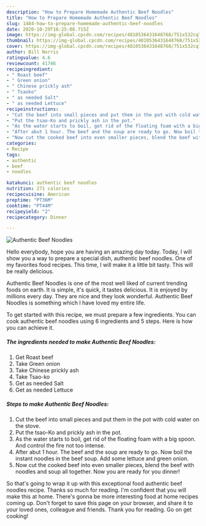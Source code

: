```yaml
---
description: "How to Prepare Homemade Authentic Beef Noodles"
title: "How to Prepare Homemade Authentic Beef Noodles"
slug: 1484-how-to-prepare-homemade-authentic-beef-noodles
date: 2020-10-29T16:25:08.715Z
image: https://img-global.cpcdn.com/recipes/4810536431648768/751x532cq70/authentic-beef-noodles-recipe-main-photo.jpg
thumbnail: https://img-global.cpcdn.com/recipes/4810536431648768/751x532cq70/authentic-beef-noodles-recipe-main-photo.jpg
cover: https://img-global.cpcdn.com/recipes/4810536431648768/751x532cq70/authentic-beef-noodles-recipe-main-photo.jpg
author: Bill Norris
ratingvalue: 4.6
reviewcount: 41746
recipeingredient:
- " Roast beef"
- " Green onion"
- " Chinese prickly ash"
- " Tsaoko"
- " as needed Salt"
- " as needed Lettuce"
recipeinstructions:
- "Cut the beef into small pieces and put them in the pot with cold water on the stove."
- "Put the tsao-Ko and prickly ash in the pot."
- "As the water starts to boil, get rid of the floating foam with a big spoon. And control the fire not too intense."
- "After abut 1 hour. The beef and the soup are ready to go. Now boil the instant noodles in the beef soup. Add some lettuce and green onion."
- "Now cut the cooked beef into even smaller pieces, blend the beef with noodles and soup all together. Now you are ready for you dinner!"
categories:
- Recipe
tags:
- authentic
- beef
- noodles

katakunci: authentic beef noodles 
nutrition: 271 calories
recipecuisine: American
preptime: "PT36M"
cooktime: "PT44M"
recipeyield: "2"
recipecategory: Dinner

---
```



![Authentic Beef Noodles](https://img-global.cpcdn.com/recipes/4810536431648768/751x532cq70/authentic-beef-noodles-recipe-main-photo.jpg)

Hello everybody, hope you are having an amazing day today. Today, I will show you a way to prepare a special dish, authentic beef noodles. One of my favorites food recipes. This time, I will make it a little bit tasty. This will be really delicious.

Authentic Beef Noodles is one of the most well liked of current trending foods on earth. It is simple, it's quick, it tastes delicious. It is enjoyed by millions every day. They are nice and they look wonderful. Authentic Beef Noodles is something which I have loved my entire life.




To get started with this recipe, we must prepare a few ingredients. You can cook authentic beef noodles using 6 ingredients and 5 steps. Here is how you can achieve it.

<!--inarticleads1-->

##### The ingredients needed to make Authentic Beef Noodles:

1. Get  Roast beef
1. Take  Green onion
1. Take  Chinese prickly ash
1. Take  Tsao-ko
1. Get  as needed Salt
1. Get  as needed Lettuce




<!--inarticleads2-->

##### Steps to make Authentic Beef Noodles:

1. Cut the beef into small pieces and put them in the pot with cold water on the stove.
1. Put the tsao-Ko and prickly ash in the pot.
1. As the water starts to boil, get rid of the floating foam with a big spoon. And control the fire not too intense.
1. After abut 1 hour. The beef and the soup are ready to go. Now boil the instant noodles in the beef soup. Add some lettuce and green onion.
1. Now cut the cooked beef into even smaller pieces, blend the beef with noodles and soup all together. Now you are ready for you dinner!




So that's going to wrap it up with this exceptional food authentic beef noodles recipe. Thanks so much for reading. I'm confident that you will make this at home. There's gonna be more interesting food at home recipes coming up. Don't forget to save this page on your browser, and share it to your loved ones, colleague and friends. Thank you for reading. Go on get cooking!
